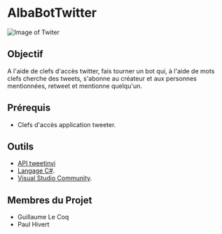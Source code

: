 # AlbaBotTwitter

![Image of Twiter](https://realtybiznews.com/wp-content/uploads/2017/03/twitter_bot_lead_img.jpg)

## Objectif

A l'aide de clefs d'accès twitter, fais tourner un bot qui, à l'aide de mots clefs cherche des tweets, s'abonne au créateur et aux personnes mentionnées, retweet et mentionne quelqu'un.

## Prérequis

* Clefs d'accès application tweeter.

## Outils

* [API tweetinvi](https://github.com/linvi/tweetinvi)
* [Langage C#](https://docs.microsoft.com/fr-fr/dotnet/csharp/programming-guide/).
* [Visual Studio Community](https://visualstudio.microsoft.com/fr/vs/community/).

## Membres du Projet

* Guillaume Le Coq
* Paul Hivert
